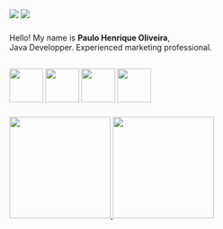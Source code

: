 
<div>
<a href = "mailto:paulohtoliveira2@gmail.com"><img src="https://img.shields.io/badge/Gmail-D14836?style=for-the-badge&logo=gmail&logoColor=white" target="_blank"></a>
<a href="https://www.linkedin.com/in/paulo-oliveira-dv" target="_blank"><img src="https://img.shields.io/badge/-LinkedIn-%230077B5?style=for-the-badge&logo=linkedin&logoColor=white" target="_blank"></a>   
</div>

###


Hello! My name is **Paulo Henrique Oliveira**,
</br>Java Developper. Experienced marketing professional.

##
###
<div>
  <img src="https://cdn.jsdelivr.net/gh/devicons/devicon/icons/java/java-original-wordmark.svg" width="60" height="60"/>
  <img src="https://cdn.jsdelivr.net/gh/devicons/devicon/icons/spring/spring-original-wordmark.svg" width="60" height="60"/>
  <img src="https://cdn.jsdelivr.net/gh/devicons/devicon/icons/mongodb/mongodb-original-wordmark.svg" width="60" height="60"/>
<img src="https://cdn.jsdelivr.net/gh/devicons/devicon/icons/postgresql/postgresql-original-wordmark.svg" width="60" height="60"/>
</div>

<!-- ## Ferramentas  -->
<!-- ## Backend -->
<!-- 
<div>
<img src="https://cdn.jsdelivr.net/gh/devicons/devicon/icons/java/java-original-wordmark.svg" width="60" height="60"/>
<img src="https://cdn.jsdelivr.net/gh/devicons/devicon/icons/python/python-original-wordmark.svg" width="60" height="60"/>
<img src="https://cdn.jsdelivr.net/gh/devicons/devicon/icons/spring/spring-original-wordmark.svg" width="60" height="60"/>
<a href="https://cloud.ibm.com/functions/" target="_blank">
<img src="https://avatars.githubusercontent.com/u/31867515?s=200&v=4" width="50" height="50"/> <a/>
</div>
-->

<!-- 
## Frontend
<div>
<img src="https://cdn.jsdelivr.net/gh/devicons/devicon/icons/css3/css3-original-wordmark.svg" width="60" height="60"/>
<img src="https://cdn.jsdelivr.net/gh/devicons/devicon/icons/html5/html5-original-wordmark.svg" width="60" height="60"/>
<img src="https://cdn.jsdelivr.net/gh/devicons/devicon/icons/javascript/javascript-original.svg" width="60" height="60"/>
<img src="https://cdn.jsdelivr.net/gh/devicons/devicon/icons/react/react-original-wordmark.svg" width="60" height="60"/>
<a href="https://www.ibm.com/br-pt/products/watson-assistant" target="_blank">
<img src="https://ww1.freelogovectors.net/wp-content/uploads/2018/12/ibm-watson-logo.png" width="52" height="50"/> <a/>
</div>
-->

<!--
## Database
<div>
<img src="https://cdn.jsdelivr.net/gh/devicons/devicon/icons/mongodb/mongodb-original-wordmark.svg" width="60" height="60"/>
<img src="https://cdn.jsdelivr.net/gh/devicons/devicon/icons/postgresql/postgresql-original-wordmark.svg" width="60" height="60"/>
<a href="https://www.ibm.com/products/cloudant" target="_blank">
<img src="https://cdn.worldvectorlogo.com/logos/cloudant.svg" width="55" height="55"/> <a/>
</div>

## Badges
<div style="display: inline-block;">

<a href="https://www.credly.com/badges/b458a919-a9b4-4f18-930b-3b196cc4ce3b/public_url" target="_blank">
<img src="https://images.credly.com/size/680x680/images/58e2cad5-5551-44a6-8285-06d6a4aa9cb3/IBM_Cloud_Essentials.png" alt="HTML tutorial" style="width:80px;height:80px;margin: 80px;">
</a>

<a href="https://www.credly.com/badges/63de8bc2-1f57-4906-9896-b08708ea8c4e/public_url" target="_blank">
<img src="https://images.credly.com/size/680x680/images/b5243e36-b05f-426b-994a-87a535f1c217/Build_your_own_chatbot_-_CC_v3.png" alt="HTML tutorial" style="width:80px;height:80px;">
</a>

<a href="https://www.credly.com/badges/1f3df8e5-4267-4fb9-b6d5-96d2b283de84/public_url" target="_blank">
<img src="https://images.credly.com/size/680x680/images/3b7846e2-bdbd-4ed6-8543-182f47502190/image.png" alt="HTML tutorial" style="width:80px;height:80px;">
</a>

<a href="https://www.credly.com/badges/99b7b252-fc65-48db-b19c-4e118348d2db/public_url" target="_blank">
<img src="https://images.credly.com/size/680x680/images/84ac9eff-b8a2-4683-846b-f59887a73801/Python_101_Data_Science.png" alt="HTML tutorial" style="width:80px;height:80px; ">
</a>

</div>
-->

 ###
<div>
<a href="https://github.com/paulohto">
<img height="180em" src="https://github-readme-stats.vercel.app/api/top-langs/?username=paulohto&layout=compact&langs_count=7&theme=dracula"/>
<img height="180em" src="https://github-readme-stats.vercel.app/api?username=paulohto&show_icons=true&theme=dracula&include_all_commits=true&count_private=true"/>
</div>


